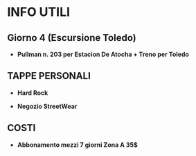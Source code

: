 # INFO UTILI

## Giorno 4 (Escursione Toledo) 

- **Pullman n. 203 per Estacion De Atocha + Treno per Toledo**

## TAPPE PERSONALI

- **Hard Rock**

- **Negozio StreetWear**

## COSTI 

- **Abbonamento mezzi 7 giorni Zona A 35$**
